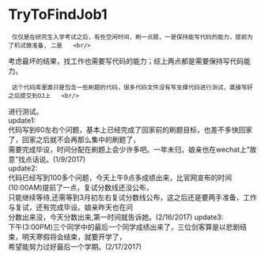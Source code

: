 # TryToFindJob1

     仅仅是在研究生入学考试之后，有些空闲时间，刷一点题，一是保持能写代码的能力，提前为了机试做准备, 二是   <br/>
考虑最坏的结果，找工作也需要写代码的能力；综上两点都是需要保持写代码能力。  <br>

     这个代码库里面只是包含一些刷题的代码，很多代码文件没有写支撑代码进行测试，直接写好之后提交到OJ上   <br/>
进行测试。  <br/>
	update1:   
	 代码写到60左右个问题，基本上已经完成了回家前的刷题目标，也差不多快回家了，回家之后就不会再那么集中的刷题了， <br/>
需要完成毕设，时间分配在刷题上会少许多吧。一年未归，娘亲也在wechat上“故意”找点话说。(1/9/2017)  
	update2:   
	 代码已经写到100多个问题，今天上午9点多成绩出来，比官网宣布的时间(10:00AM)提前了一点，复试分数线还没公布，    
只能继续等待,还需等到3月初左右复试分数线公布，这之后还是要两手准备，工作与复试，还有完成毕设。娘亲昨天也在问      
分数出来没，今天分数出来,第一时间就告诉她。(2/16/2017)
	update3:    
	 下午(3:00PM)三个同学中的最后一个同学成绩出来了，三位剑客算是以悲剧结束，明天寒假将会结束，就要开学了，     
希望能努力过好最后一个学期。(2/17/2017)